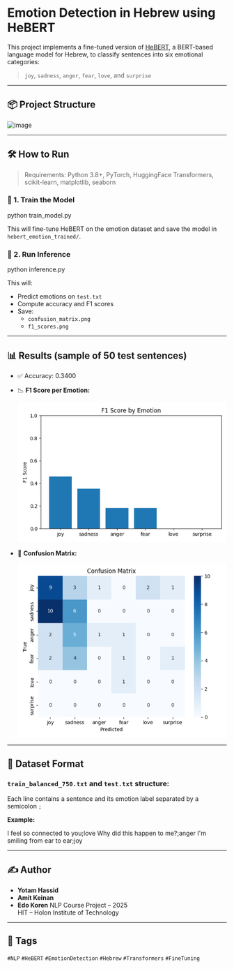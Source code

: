 # Emotion Detection in Hebrew using HeBERT

This project implements a fine-tuned version of [HeBERT](https://huggingface.co/avichr/heBERT), a BERT-based language model for Hebrew, to classify sentences into six emotional categories:

> `joy`, `sadness`, `anger`, `fear`, `love`, and `surprise`

---

## 📦 Project Structure

![image](https://github.com/user-attachments/assets/9960f3e3-fd9a-4ffa-aa33-4195790ba6fa)


---

## 🛠️ How to Run

> Requirements: Python 3.8+, PyTorch, HuggingFace Transformers, scikit-learn, matplotlib, seaborn

### 🔹 1. Train the Model

python train_model.py


This will fine-tune HeBERT on the emotion dataset and save the model in `hebert_emotion_trained/`.

### 🔹 2. Run Inference

python inference.py


This will:
- Predict emotions on `test.txt`
- Compute accuracy and F1 scores
- Save:
  - `confusion_matrix.png`
  - `f1_scores.png`

---

## 📊 Results (sample of 50 test sentences)
- ✅ Accuracy: 0.3400
- 📉 **F1 Score per Emotion:**

  ![F1 Scores](f1_scores.png)

- 🔄 **Confusion Matrix:**

  ![Confusion Matrix](confusion_matrix.png)

---

## 📁 Dataset Format

### `train_balanced_750.txt` and `test.txt` structure:
Each line contains a sentence and its emotion label separated by a semicolon `;`

**Example:**

I feel so connected to you;love
Why did this happen to me?;anger
I'm smiling from ear to ear;joy


---

## ✍️ Author

- **Yotam Hassid** 
- **Amit Keinan**
- **Edo Koren**
  NLP Course Project – 2025  
  HIT – Holon Institute of Technology

---

## 📌 Tags

`#NLP` `#HeBERT` `#EmotionDetection` `#Hebrew` `#Transformers` `#FineTuning`
